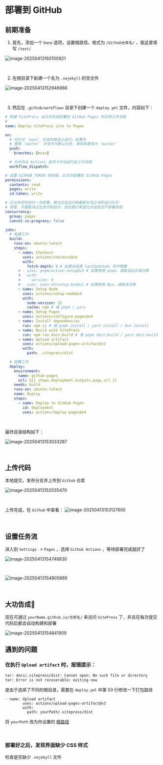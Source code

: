 # 部署到 GitHub

## 前期准备

1. 首先，添加一个 `base` 选项，设置根路径，格式为 `/Github仓库名/` ，我这里填写 `/test/`

![image-20250413160100921](https://cdn.jsdelivr.net/gh/Leonardo-tao/PicGo@main/img/image-20250413160100921.png)

<br>

2. 在根目录下新建一个名为 `.nojekyll` 的空文件

![image-20250413152946966](https://cdn.jsdelivr.net/gh/Leonardo-tao/PicGo@main/img/image-20250413152946966.png)

<br>

3. 然后在 `.github/workflows` 目录下创建一个 `deploy.yml` 文件，内容如下：

```yaml [.github/workflows/deploy.yml]
# 构建 VitePress 站点并将其部署到 GitHub Pages 的示例工作流程
#
name: Deploy VitePress site to Pages

on:
  # 在针对 `main` 分支的推送上运行。如果你
  # 使用 `master` 分支作为默认分支，请将其更改为 `master`
  push:
    branches: [main]

  # 允许你从 Actions 选项卡手动运行此工作流程
  workflow_dispatch:

# 设置 GITHUB_TOKEN 的权限，以允许部署到 GitHub Pages
permissions:
  contents: read
  pages: write
  id-token: write

# 只允许同时进行一次部署，跳过正在运行和最新队列之间的运行队列
# 但是，不要取消正在进行的运行，因为我们希望允许这些生产部署完成
concurrency:
  group: pages
  cancel-in-progress: false

jobs:
  # 构建工作
  build:
    runs-on: ubuntu-latest
    steps:
      - name: Checkout
        uses: actions/checkout@v4
        with:
          fetch-depth: 0 # 如果未启用 lastUpdated，则不需要
      # - uses: pnpm/action-setup@v3 # 如果使用 pnpm，请取消此区域注释
      #   with:
      #     version: 9
      # - uses: oven-sh/setup-bun@v1 # 如果使用 Bun，请取消注释
      - name: Setup Node
        uses: actions/setup-node@v4
        with:
          node-version: 22
          cache: npm # 或 pnpm / yarn
      - name: Setup Pages
        uses: actions/configure-pages@v4
      - name: Install dependencies
        run: npm ci # 或 pnpm install / yarn install / bun install
      - name: Build with VitePress
        run: npm run docs:build # 或 pnpm docs:build / yarn docs:build / bun run docs:build
      - name: Upload artifact
        uses: actions/upload-pages-artifact@v3
        with:
          path: .vitepress/dist

  # 部署工作
  deploy:
    environment:
      name: github-pages
      url: ${{ steps.deployment.outputs.page_url }}
    needs: build
    runs-on: ubuntu-latest
    name: Deploy
    steps:
      - name: Deploy to GitHub Pages
        id: deployment
        uses: actions/deploy-pages@v4
```

<br>

最终目录结构如下：

![image-20250413153033287](https://cdn.jsdelivr.net/gh/Leonardo-tao/PicGo@main/img/image-20250413153033287.png)

<br>



## 上传代码

本地提交，发布分支并上传到 `Github` 仓库

![image-20250413152035470](https://cdn.jsdelivr.net/gh/Leonardo-tao/PicGo@main/img/image-20250413152035470.png)

<br>

上传完成，在 `Github` 中查看：
![image-20250413153127605](https://cdn.jsdelivr.net/gh/Leonardo-tao/PicGo@main/img/image-20250413153127605.png)

<br>



## 设置任务流

进入到 `Settings ` > `Pages` ，选择 `Github Actions` ，等待部署完成就好了

![image-20250413154748830](https://cdn.jsdelivr.net/gh/Leonardo-tao/PicGo@main/img/image-20250413154748830.png)

<br>

![image-20250413154805869](https://cdn.jsdelivr.net/gh/Leonardo-tao/PicGo@main/img/image-20250413154805869.png)

<br>


## 大功告成🎉

现在可通过 `yourName.github.io/仓库名/` 来访问 `VitePress` 了，并且在每次提交代码后都会自动构建和部署

![image-20250413154841909](https://cdn.jsdelivr.net/gh/Leonardo-tao/PicGo@main/img/image-20250413154841909.png)

## 遇到的问题

### 在执行 `Upload artifact` 时，报错提示：

```sh
tar: docs/.vitepress/dist: Cannot open: No such file or directory
tar: Error is not recoverable: exiting now
```

是由于选择了不同的根目录，需要在 `deploy.yml` 中第 53 行修改一下打包路径

```yaml{4} [deploy.yml]
- name: Upload artifact
        uses: actions/upload-pages-artifact@v3
        with:
          path: yourPath/.vitepress/dist
```

将 `yourPath` 改为你设置的 [根路径](./initialize#初始化-vitepress)

<br>

### 部署好之后，发现界面缺少 CSS 样式

检查是否缺少 `.nojekyll` 文件
